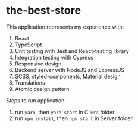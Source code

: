 # the-best-store
This application represents my experience with: 
1) React 
2) TypeScript
3) Unit testing with Jest and React-testing library
4) Integration testing with Cypress
5) Responsive design
6) Backend server with NodeJS and ExpressJS
7) SCSS, styled-components, Material design
8) Translations
9) Atomic design pattern

Steps to run application: 
1) run `yarn`, then `yarn start` in Client folder
2) run `npm install`, then `npm start` in Server folder
